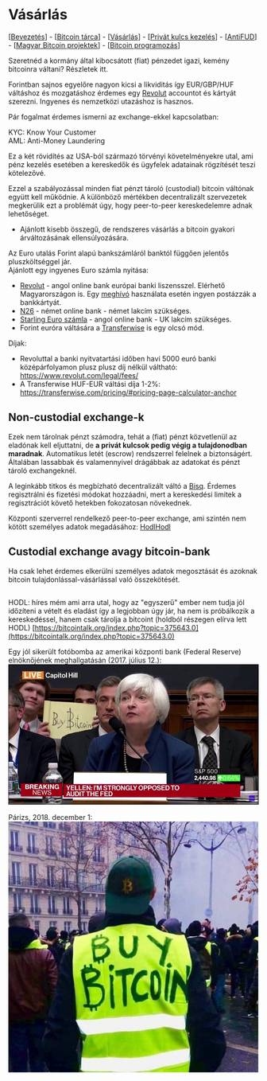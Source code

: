 # Vásárlás

\[[Bevezetés](./)\] - \[[Bitcoin tárca](tarca.md)\] - \[[Vásárlás](vasarlas.md)\] - \[[Privát kulcs kezelés](private_key_management.md)\] - \[[AntiFUD](antifud.md)\] - \[[Magyar Bitcoin projektek](magyarok.md)\] - \[[Bitcoin programozás](programozas.md)\]

Szeretnéd a kormány által kibocsátott \(fiat\) pénzedet igazi, kemény bitcoinra váltani? Részletek itt.

Forintban sajnos egyelőre nagyon kicsi a likviditás így EUR/GBP/HUF váltáshoz és mozgatáshoz érdemes egy [Revolut](https://www.revolut.com) accountot és kártyát szerezni. Ingyenes és nemzetközi utazáshoz is hasznos.

Pár fogalmat érdemes ismerni az exchange-ekkel kapcsolatban:

KYC: Know Your Customer  
AML: Anti-Money Laundering

Ez a két rövidítés az USA-ból származó törvényi követelményekre utal, ami pénz kezelés esetében a kereskedők és ügyfelek adatainak rögzítését teszi kötelezővé.

Ezzel a szabályozással minden fiat pénzt tároló \(custodial\) bitcoin váltónak együtt kell működnie. A különböző mértékben decentralizált szervezetek megkerülik ezt a problémát úgy, hogy peer-to-peer kereskedelemre adnak lehetőséget.

* Ajánlott kisebb összegű, de rendszeres vásárlás a bitcoin gyakori árváltozásának ellensúlyozására.

Az Euro utalás Forint alapú bankszámláról banktól függően jelentős pluszköltséggel jár.  
Ajánlott egy ingyenes Euro számla nyitása: 

* [Revolut](https://www.revolut.com) - angol online bank európai banki liszensszel. Elérhető Magyarországon is. Egy [meghívó](https://www.revolut.com/referral/sandorpee) használata esetén ingyen postázzák a bankkártyát.
* [N26](https://n26.com/en-eu/) - német online bank - német lakcím szükséges.
* [Starling Euro számla](https://www.starlingbank.com/current-account/euro-bank-account/) - angol online bank - UK lakcím szükséges.
* Forint euróra váltására a [Transferwise](https://transferwise.com/) is egy olcsó mód. 

Díjak:
* Revoluttal a banki nyitvatartási időben havi 5000 euró banki középárfolyamon plusz plusz díj nélkül váltható: https://www.revolut.com/legal/fees/
* A Transferwise HUF-EUR váltási díja 1-2%:  https://transferwise.com/pricing/#pricing-page-calculator-anchor

## Non-custodial exchange-k

Ezek nem tárolnak pénzt számodra, tehát a \(fiat\) pénzt közvetlenül az eladónak kell eljuttatni,  de **a privát kulcsok pedig végig a tulajdonodban maradnak**. Automatikus letét \(escrow\) rendszerrel felelnek a biztonságért. Általában lassabbak és valamennyivel drágábbak az adatokat és pénzt tároló exchangeknél.

A leginkább titkos és megbízható decentralizált váltó a [Bisq](https://bisq.network/).
Érdemes regisztrálni és fizetési módokat hozzáadni, mert a kereskedési limitek a regisztrációt követő hetekben fokozatosan növekednek.

Központi szerverrel rendelkező peer-to-peer exchange, ami szintén nem kötött személyes adatok megadásához: [HodlHodl](https://hodlhodl.com/)

## Custodial exchange avagy bitcoin-bank

Ha csak lehet érdemes elkerülni személyes adatok megosztását és azoknak bitcoin tulajdonlással-vásárlással való összekötését.

## 

HODL: híres mém ami arra utal, hogy az "egyszerű" ember nem tudja jól időzíteni a vételt és eladást így a legjobban úgy jár, ha nem is próbálkozik a kereskedéssel, hanem csak tárolja a bitcoint \(holdból részegen elírva lett HODL\) [https://bitcointalk.org/index.php?topic=375643.0](https://bitcointalk.org/index.php?topic=375643.0)

Egy jól sikerült fotóbomba az amerikai központi bank \(Federal Reserve\) elnöknőjének meghallgatásán \(2017. július 12.\):  
![](.gitbook/assets/bitcoinsignguy.PNG)

Párizs, 2018. december 1:  
![](.gitbook/assets/yellowvestbuybitcoin.PNG)

